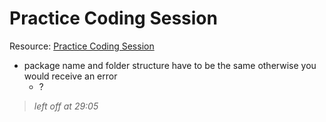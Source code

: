 # Practice Coding Session

Resource: [Practice Coding Session](https://www.youtube.com/watch?v=grEKMHGYyns&t=1319s)

- package name and folder structure have to be the same otherwise you would receive an error
  - ?

> *left off at 29:05*
